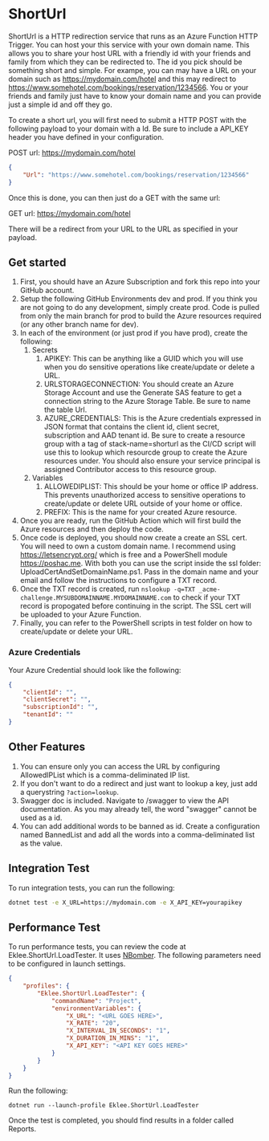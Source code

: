 # ShortUrl
ShortUrl is a HTTP redirection service that runs as an Azure Function HTTP Trigger. You can host your this service with your own domain name. This allows you to share your host URL with a friendly id with your friends and family from which they can be redirected to. The id you pick should be something short and simple. For exampe, you can may have a URL on your domain such as https://mydomain.com/hotel and this may redirect to https://www.somehotel.com/bookings/reservation/1234566. You or your friends and family just have to know your domain name and you can provide just a simple id and off they go.

To create a short url, you will first need to submit a HTTP POST with the following payload to your domain with a Id. Be sure to include a API_KEY header you have defined in your configuration.

POST url: https://mydomain.com/hotel

```json
{
    "Url": "https://www.somehotel.com/bookings/reservation/1234566"
}
```

Once this is done, you can then just do a GET with the same url: 

GET url: https://mydomain.com/hotel

There will be a redirect from your URL to the URL as specified in your payload.

## Get started

1. First, you should have an Azure Subscription and fork this repo into your GitHub account.
2. Setup the following GitHub Environments dev and prod. If you think you are not going to do any development, simply create prod. Code is pulled from only the main branch for prod to build the Azure resources required (or any other branch name for dev).
3. In each of the environment (or just prod if you have prod), create the following:
    1. Secrets
        1. APIKEY: This can be anything like a GUID which you will use when you do sensitive operations like create/update or delete a URL.
        2. URLSTORAGECONNECTION: You should create an Azure Storage Account and use the Generate SAS feature to get a connection string to the Azure Storage Table. Be sure to name the table Url.
        3. AZURE_CREDENTIALS: This is the Azure credentials expressed in JSON format that contains the client id, client secret, subscription and AAD tenant id. Be sure to create a resource group with a tag of stack-name=shorturl as the CI/CD script will use this to lookup which resourcde group to create the Azure resources under. You should also ensure your service principal is assigned Contributor access to this resource group.
    2. Variables
        1. ALLOWEDIPLIST: This should be your home or office IP address. This prevents unauthorized access to sensitive operations to create/update or delete URL outside of your home or office.
        2.  PREFIX: This is the name for your created Azure resource.
4. Once you are ready, run the GitHub Action which will first build the Azure resources and then deploy the code.
5. Once code is deployed, you should now create a create an SSL cert. You will need to own a custom domain name. I recommend using https://letsencrypt.org/ which is free and a PowerShell module https://poshac.me. With both you can use the script inside the ssl folder: UploadCertAndSetDomainName.ps1. Pass in the domain name and your email and follow the instructions to configure a TXT record.
6. Once the TXT record is created, run ``` nslookup -q=TXT _acme-challenge.MYSUBDOMAINNAME.MYDOMAINNAME.com ``` to check if your TXT record is propogated before continuing in the script. The SSL cert will be uploaded to your Azure Function. 
7. Finally, you can refer to the PowerShell scripts in test folder on how to create/update or delete your URL.

### Azure Credentials

Your Azure Credential should look like the following:

```json
{
    "clientId": "",
    "clientSecret": "", 
    "subscriptionId": "",
    "tenantId": "" 
}
```

## Other Features

1. You can ensure only you can access the URL by configuring AllowedIPList which is a comma-deliminated IP list.
2. If you don't want to do a redirect and just want to lookup a key, just add a querystring ```?action=lookup```.
3. Swagger doc is included. Navigate to /swagger to view the API documentation. As you may already tell, the word "swagger" cannot be used as a id.
4. You can add additional words to be banned as id. Create a configuration named BannedList and add all the words into a comma-deliminated list as the value.

## Integration Test

To run integration tests, you can run the following:

```bash
dotnet test -e X_URL=https://mydomain.com -e X_API_KEY=yourapikey
```

## Performance Test

To run performance tests, you can review the code at Eklee.ShortUrl.LoadTester. It uses [NBomber](https://www.nuget.org/packages/NBomber/). The following parameters need to be configured in launch settings.

```json
{
	"profiles": {
		"Eklee.ShortUrl.LoadTester": {
			"commandName": "Project",
			"environmentVariables": {
				"X_URL": "<URL GOES HERE>",
				"X_RATE": "20",
				"X_INTERVAL_IN_SECONDS": "1",
				"X_DURATION_IN_MINS": "1",
				"X_API_KEY": "<API KEY GOES HERE>"
			}
		}
	}
}
```

Run the following:

```
dotnet run --launch-profile Eklee.ShortUrl.LoadTester
```

Once the test is completed, you should find results in a folder called Reports.